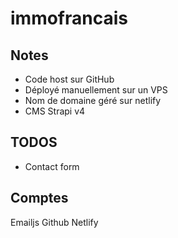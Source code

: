 # immofrancais

## Notes
* Code host sur GitHub
* Déployé manuellement sur un VPS
* Nom de domaine géré sur netlify
* CMS Strapi v4

## TODOS
* Contact form

## Comptes
Emailjs
Github
Netlify